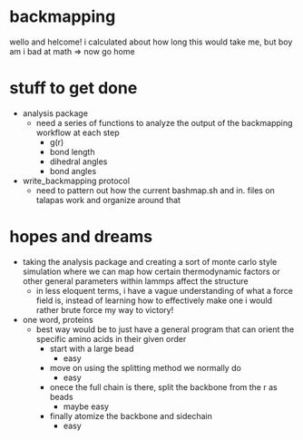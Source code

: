 # backmapping
wello and helcome!
i calculated about how long this would take me, but boy am i bad at math =>
now go home

# stuff to get done
  - analysis package
    - need a series of functions to analyze the output of the backmapping workflow at each step
      - g(r)
      - bond length
      - dihedral angles
      - bond angles
  - write_backmapping protocol
    - need to pattern out how the current bashmap.sh and in. files on talapas work
    and organize around that

# hopes and dreams
  - taking the analysis package and creating a sort of monte carlo style simulation where we can map how 
  certain thermodynamic factors or other general parameters within lammps affect the structure
    - in less eloquent terms, i have a vague understanding of what a force field is, instead of learning how to 
    effectively make one i would rather brute force my way to victory!
  - one word, proteins
    - best way would be to just have a general program that can orient the specific amino acids in their given order
      - start with a large bead 
        - easy
      - move on using the splitting method we normally do
        - easy
      - onece the full chain is there, split the backbone from the r as beads
        - maybe easy
      - finally atomize the backbone and sidechain
        - easy
